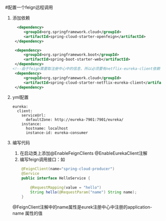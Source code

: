 #配置一个feign远程调用

1. 添加依赖
    ```xml
      <dependency>
         <groupId>org.springframework.cloud</groupId>
         <artifactId>spring-cloud-starter-openfeign</artifactId>
     </dependency>

     <dependency>
         <groupId>org.springframework.boot</groupId>
         <artifactId>spring-boot-starter-web</artifactId>
     </dependency>
    <!--由于feign需要取注册中心中的信息，所以必须要有netflix-eureka-client依赖 -->
     <dependency>
         <groupId>org.springframework.cloud</groupId>
         <artifactId>spring-cloud-starter-netflix-eureka-client</artifactId>
     </dependency>
    ```
    
2. yml配置

    ```
    eureka:
      client:
        serviceUrl:
          defaultZone: http://eureka-7901:7901/eureka/
        instance:
          hostname: localhost
          instance-id: eureka-consumer
    ```
 3. 编写代码
    
    1. 在启动类上添加@EnableFeignClients  @EnableEurekaClient注解
    2. 编写feign调用接口：如
    ```java
        @FeignClient(name="spring-cloud-producer")
        @Service
        public interface HelloService {
        
            @RequestMapping(value = "hello")
            String hello(@RequestParam("name") String name);
        }
    ```
    @FeignClient注解中的name属性是eurek注册中心中注册的application-name 属性的值
    
